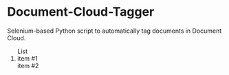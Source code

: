 # Document-Cloud-Tagger
Selenium-based Python script to automatically tag documents in Document Cloud.

<ol>List
<li> item #1</li>
</li> item #2</li>
</ol>
